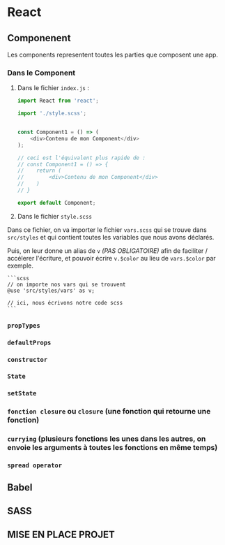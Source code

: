 # React

## Componenent

Les components representent toutes les parties que composent une app.

### Dans le Component

1. Dans le fichier `index.js` :

    ```js
    import React from 'react';

    import './style.scss';


    const Component1 = () => (
        <div>Contenu de mon Component</div>
    );

    // ceci est l'équivalent plus rapide de :
    // const Component1 = () => {
    //    return (
    //        <div>Contenu de mon Component</div>
    //    )
    // }

    export default Component;
    ```

2. Dans le fichier `style.scss`

Dans ce fichier, on va importer le fichier `vars.scss` qui se trouve dans `src/styles` et qui contient toutes les variables que nous avons déclarés.

Puis, on leur donne un alias de `v` _(PAS OBLIGATOIRE)_ afin de faciliter / accélerer l'écriture, et pouvoir écrire `v.$color` au lieu de `vars.$color` par exemple.

    ```scss
    // on importe nos vars qui se trouvent 
    @use 'src/styles/vars' as v;

    // ici, nous écrivons notre code scss
    ```

### `propTypes`
### `defaultProps`

### `constructor`
### `State`
### `setState`

### `fonction closure` ou `closure` (une fonction qui retourne une fonction)
### `currying` (plusieurs fonctions les unes dans les autres, on envoie les arguments à toutes les fonctions en même temps)

### `spread operator`

## Babel 
## SASS
## MISE EN PLACE PROJET